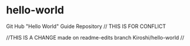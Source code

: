 # hello-world
Git Hub "Hello World" Guide Repository // THIS IS FOR CONFLICT

//THIS IS A CHANGE made on readme-edits branch
Kiroshi/hello-world
//
